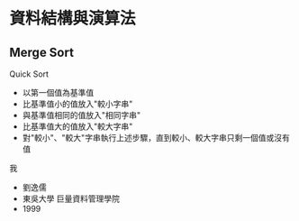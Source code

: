 # 資料結構與演算法
Merge Sort
- 
Quick Sort
- 以第一個值為基準值
- 比基準值小的值放入"較小字串"
- 與基準值相同的值放入"相同字串"
- 比基準值大的值放入"較大字串"
- 對"較小"、"較大"字串執行上述步驟，直到較小、較大字串只剩一個值或沒有值

我
- 劉逸儒
- 東吳大學 巨量資料管理學院
- 1999
